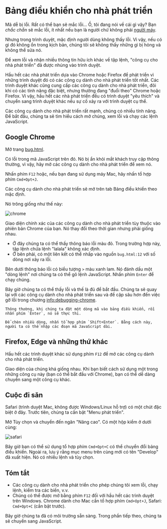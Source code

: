# Bảng điều khiển cho nhà phát triển

Mã dễ bị lỗi. Rất có thể bạn sẽ mắc lỗi... Ồ, tôi đang nói về cái gì vậy? Bạn *chắc chắn* sẽ mắc lỗi, ít nhất nếu bạn là người chứ không phải [người máy](https://vi.wikipedia.org/wiki/Bender_(Futurama)).

Nhưng trong trình duyệt, mặc định người dùng không thấy lỗi. Vì vậy, nếu có gì đó không ổn trong kịch bản, chúng tôi sẽ không thấy những gì bị hỏng và không thể sửa nó.

Để xem lỗi và nhận nhiều thông tin hữu ích khác về tập lệnh, "công cụ cho nhà phát triển" đã được nhúng vào trình duyệt.

Hầu hết các nhà phát triển dựa vào Chrome hoặc Firefox để phát triển vì những trình duyệt đó có các công cụ dành cho nhà phát triển tốt nhất. Các trình duyệt khác cũng cung cấp các công cụ dành cho nhà phát triển, đôi khi có các tính năng đặc biệt, nhưng thường đang "đuổi theo" Chrome hoặc Firefox. Vì vậy, hầu hết các nhà phát triển đều có trình duyệt "yêu thích" và chuyển sang trình duyệt khác nếu sự cố xảy ra với trình duyệt cụ thể.

Các công cụ dành cho nhà phát triển rất mạnh, chúng có nhiều tính năng. Để bắt đầu, chúng ta sẽ tìm hiểu cách mở chúng, xem lỗi và chạy các lệnh JavaScript.

## Google Chrome

Mở trang [bug.html](bug.html).

Có lỗi trong mã JavaScript trên đó. Nó bị ẩn khỏi mắt khách truy cập thông thường, vì vậy, hãy mở các công cụ dành cho nhà phát triển để xem nó.

Nhấn phím `F12` hoặc, nếu bạn đang sử dụng máy Mac, hãy nhấn tổ hợp phím `Cmd+Opt+J`.

Các công cụ dành cho nhà phát triển sẽ mở trên tab Bảng điều khiển theo mặc định.

Nó trông giống như thế này:

![chrome](chrome.png)

Giao diện chính xác của các công cụ dành cho nhà phát triển tùy thuộc vào phiên bản Chrome của bạn. Nó thay đổi theo thời gian nhưng phải giống nhau.

- Ở đây chúng ta có thể thấy thông báo lỗi màu đỏ. Trong trường hợp này, tập lệnh chứa lệnh "lalala" không xác định.
- Ở bên phải, có một liên kết có thể nhấp vào nguồn `bug.html:12` với số dòng nơi xảy ra lỗi.

Bên dưới thông báo lỗi có biểu tượng `>` màu xanh lam. Nó đánh dấu một "dòng lệnh" nơi chúng ta có thể gõ lệnh JavaScript. Nhấn phím `Enter` để chạy chúng.

Bây giờ chúng ta có thể thấy lỗi và thế là đủ để bắt đầu. Chúng ta sẽ quay lại với các công cụ dành cho nhà phát triển sau và đề cập sâu hơn đến việc gỡ lỗi trong chương <info:debugging-chrome>.

```smart header="Nhập nhiều dòng"
Thông thường, khi chúng ta đặt một dòng mã vào bảng điều khiển, rồi nhấn phím `Enter`, nó sẽ thực thi.

Để chèn nhiều dòng, nhấn tổ hợp phím `Shift+Enter`. Bằng cách này, người ta có thể nhập các đoạn mã JavaScript dài.
```

## Firefox, Edge và những thứ khác

Hầu hết các trình duyệt khác sử dụng phím `F12` để mở các công cụ dành cho nhà phát triển.

Giao diện của chúng khá giống nhau. Khi bạn biết cách sử dụng một trong những công cụ này (bạn có thể bắt đầu với Chrome), bạn có thể dễ dàng chuyển sang một công cụ khác.

## Cuộc đi săn

Safari (trình duyệt Mac, không được Windows/Linux hỗ trợ) có một chút đặc biệt ở đây. Trước tiên, chúng ta cần bật "Menu phát triển".

Mở Tùy chọn và chuyển đến ngăn "Nâng cao". Có một hộp kiểm ở dưới cùng:

![safari](safari.png)

Bây giờ bạn có thể sử dụng tổ hợp phím `Cmd+Opt+C` có thể chuyển đổi bảng điều khiển. Ngoài ra, lưu ý rằng mục menu trên cùng mới có tên "Develop" đã xuất hiện. Nó có nhiều lệnh và tùy chọn.

## Tóm tắt

- Các công cụ dành cho nhà phát triển cho phép chúng tôi xem lỗi, chạy lệnh, kiểm tra các biến, v.v.
- Chúng có thể được mở bằng phím `F12` đối với hầu hết các trình duyệt trên Windows. Chrome dành cho Mac cần tổ hợp phím `Cmd+Opt+J`, Safari: `Cmd+Opt+C` (cần bật trước).

Bây giờ chúng ta đã có môi trường sẵn sàng. Trong phần tiếp theo, chúng ta sẽ chuyển sang JavaScript.

